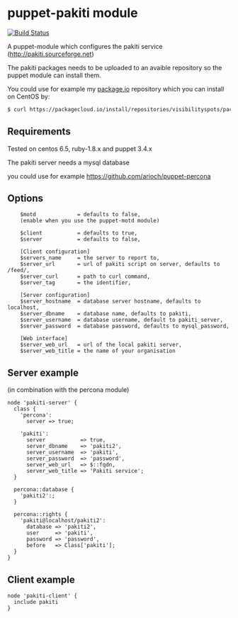 # puppet-pakiti module

[![Build Status](https://travis-ci.org/visibilityspots/puppet-pakiti.png)](https://travis-ci.org/visibilityspots/puppet-pakiti)

A puppet-module which configures the pakiti service (http://pakiti.sourceforge.net)

The pakiti packages needs to be uploaded to an avaible repository so the puppet module can install them.

You could use for example my [package.io](https://packagecloud.io/visibilityspots/packages) repository which you can install on CentOS by:

```bash
$ curl https://packagecloud.io/install/repositories/visibilityspots/packages/script.rpm | sudo bash
```

## Requirements

Tested on centos 6.5, ruby-1.8.x and puppet 3.4.x

The pakiti server needs a mysql database

you could use for example https://github.com/arioch/puppet-percona

## Options

```puppet
	$motd             = defaults to false,
	(enable when you use the puppet-motd module)

	$client           = defaults to true,
	$server           = defaults to false,

	[Client configuration]
	$servers_name     = the server to report to,
	$server_url       = url of pakiti script on server, defaults to /feed/,
	$server_curl	  = path to curl command,
	$server_tag       = the identifier,

	[Server configuration]
	$server_hostname  = database server hostname, defaults to localhost,
	$server_dbname    = database name, defaults to pakiti,
	$server_username  = database username, default to pakiti_server,
	$server_password  = database password, defaults to mysql_password,

	[Web interface]
	$server_web_url   = url of the local pakiti server,
	$server_web_title = the name of your organisation
```

## Server example
(in combination with the percona module)

```puppet
node 'pakiti-server' {
  class {
    'percona':
      server => true;

    'pakiti':
      server           => true,
      server_dbname    => 'pakiti2',
      server_username  => 'pakiti',
      server_password  => 'password',
      server_web_url   => $::fqdn,
      server_web_title => 'Pakiti service';
  }

  percona::database {
    'pakiti2':;
  }

  percona::rights {
    'pakiti@localhost/pakiti2':
      database => 'pakiti2',
      user     => 'pakiti',
      password => 'password',
      before   => Class['pakiti'];
  }
}
```

## Client example
```puppet
node 'pakiti-client' {
  include pakiti
}
```
